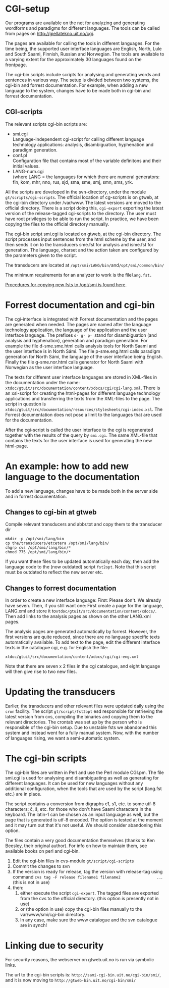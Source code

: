 CGI-setup
=========

Our programs are available on the net for analyzing and generating
wordforms and paradigms for different languages. The tools can be called
from pages on <http://giellatekno.uit.no/cgi>.

The pages are available for calling the tools in different languages.
For the time being, the supported user interface languages are English,
North, Lule and South Saami, Finnish, Russian and Norwegian. The tools
are available to a varying extent for the approximately 30 languages
found on the frontpage.

The cgi-bin scripts include scripts for analysing and generating words
and sentences in various way. The setup is divided between two systems,
the cgi-bin and forrest documentation. For example, when adding a new
language to the system, changes have to be made both in cgi-bin and
forrest documentation.

CGI-scripts
-----------

The relevant scripts cgi-bin scripts are:

-   smi.cgi  
    Language-independent cgi-script for calling different language
    technology applications: analysis, disambiguation, hyphenation and
    paradigm generation.
-   conf.pl  
    Configuration file that contains most of the variable definitons and
    their initial values.
-   LANG-num.cgi  
    (where LANG = the languages for which there are numeral generators:
    fin, kom, mhr, nno, rus, sjd, sma, sme, smj, smn, sms, yrk.

All the scripts are developed in the svn-directory, under the module
`gt/scripts/cgi-scripts`. The official location of cg-scripts is on
gtweb, at the cgi-bin directory under /var/www. The latest versions are
moved to the official directory. There is a script doing this,
`cgi-export` exporting the latest version of the release-tagged
cgi-scripts to the directory. The user must have root privileges to be
able to run the script. In practice, we have been copying the files to
the official directory manually.

The cgi-bin script smi.cgi is located on gtweb, at the cgi-bin
directory. The script processes input sentences from the html scheme by
the user, and then sends it on to the transducers sme.fst for analysis
and isme.fst for generation. The language, charset and the action taken
are configured by the parameters given to the script.

The transducers are located at
`/opt/smi/LANG/bin/`and`/opt/smi/common/bin/`

The minimum requirements for an analyzer to work is the file`lang.fst.`

[Procedures for copying new fsts to /opt/smi is found
here](QuasicodeForKeepingTrackOfTransducers.html).

Forrest documentation and cgi-bin
=================================

The cgi-interface is integrated with Forrest documentation and the pages
are generated when needed. The pages are named after the language
technology application, the language of the application and the user
interface language. The prefixes `d- g- p- `stand for disambiguation
(and analysis and hyphenation), generation and paradigm generation. For
example the file d-sme.sme.html calls analysis tools for North Saami and
the user interface is in North Sámi. The file p-sme.eng.html calls
paradigm generation for North Sámi, the language of the user interface
being English. Finally the file g-sme.nor.html calls generator for North
Saami with Norwegian as the user interface language.

The texts for different user interface languages are stored in XML-files
in the documentation under the name:
`xtdoc/gtuit/src/documentation/content/xdocs/cgi/cgi-lang.xml`. There is
an xsl-script for creating the html-pages for different language
technology applications and transferring the texts from the XML-files to
the page. The script in question is
`xtdoc/gtuit/src/documentation/resources/stylesheets/cgi-index.xsl`. The
Forrest documentation does not pose a limit to the languages that are
used for the documentation.

After the cgi-script is called the user interface to the cgi is
regenerated together with the results of the query by `smi.cgi`. The
same XML-file that contains the texts for the user interface is used for
generating the new html-page.

An example: how to add new language to the documentation
========================================================

To add a new language, changes have to be made both in the server side
and in forrest documentation.

Changes to cgi-bin at gtweb
---------------------------

Compile relevant transducers and abbr.txt and copy them to the
transducer dir

    mkdir -p /opt/smi/lang/bin
    cp the/transducers/etcetera /opt/smi/lang/bin/
    chgrp cvs /opt/smi/lang/bin/*
    chmod 775 /opt/smi/lang/bin/*

If you want these files to be updated automatically each day, then add
the language code to the (now outdated) script `fst2opt`. Note that this
script must be outdated to reflect the new server etc.

Changes to forrest documentation
--------------------------------

In order to create a new interface language: First: Please don't. We
already have seven. Then, if you still want one: First create a page for
the language, LANG.xml and store it
to`xtdoc/gtuit/src/documentation/content/xdocs/`. Then add links to the
analysis pages as shown on the other LANG.xml pages.

The analysis pages are generated automatically by forrest. However, the
first versions are quite reduced, since there are no language specific
texts automatically available. To add text to the page, edit the
different interface texts in the catalogue cgi, e.g. for English the
file:

    xtdoc/gtuit/src/documentation/content/xdocs/cgi/cgi-eng.xml

Note that there are seven x 2 files in the cgi catalogue, and eight
language will then give rise to two new files.

Updating the transducers
========================

Earlier, the transducers and other relevant files were updated daily
using the `cron` facility. The script `gt/script/fst2opt` esd
responsible for retrieving the latest version from cvs, compiling the
binaries and copying them to the relevant directories. The crontab was
set up by the person who is responsible of the cgi-bin setup. Due to
unstable fsts we abandoned this system and instead went for a fully
manual system. Now, with the number of languages rising, we want a
semi-automatic system.

The cgi-bin scripts
===================

The cgi-bin files are written in Perl and use the Perl module CGI.pm.
The file smi.cgi is used for analysing and disambiguating as well as
generating for different languages. It can be used for new languages
without any additional configuration, when the tools that are used by
the script (lang.fst etc.) are in place.

The script contains a conversion from digraphs c1, s1, etc. to some
utf-8 characters: č, š, etc. for those who don't have Saami characters
in the keyboard. The latin-1 can be chosen as an input language as well,
but the page that is generated is utf-8 encoded. The option is tested at
the moment and it may turn out that it's not useful. We should consider
abandoning this option.

The files contain a very good documentation themselves (thanks to Ken
Beesley, their original author). For info on how to maintain them, see
available books on perl and cgi-bin.

1.  Edit the cgi-bin files in cvs-module `gt/script/cgi-scripts`
2.  Commit the changes to svn
3.  If the version is ready for release, tag the version with
    release-tag using command
    `cvs tag -F release filename1 filename2                ..`. (this is
    not in use)
4.  then:
    1.  either execute the script `cgi-export`. The tagged files are
        exported from the cvs to the official directory. (this option is
        presently not in use)
    2.  or (the option in use) copy the cgi-bin files manually to the
        var/www/smi/cgi-bin directory.
    3.  In any case, make sure the www catalogue and the svn catalogue
        are in synch!

Linking due to security
=======================

For security reasons, the webserver on gtweb.uit.no is run via symbolic
links.

The url to the cgi-bin scripts is:
`http://sami-cgi-bin.uit.no/cgi-bin/smi/`, and it is now moving to
`http://gtweb-bin.uit.no/cgi-bin/smi/`
